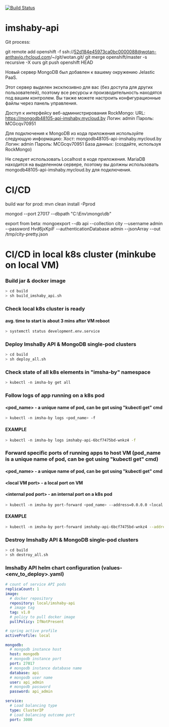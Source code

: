﻿
[![Build Status](https://travis-ci.org/childRon/imshaby-api.svg?branch=master)](https://travis-ci.org/childRon/imshaby-api)

# imshaby-api


Git process:

git remote add openshift -f ssh://52d184e45973ca0bc0000088@wotan-anthavio.rhcloud.com/~/git/wotan.git/
git merge openshift/master -s recursive -X ours
git push openshift HEAD

 Новый сервер MongoDB был добавлен к вашему окружению Jelastic PaaS. 
 
 Этот сервер выделен эксклюзивно для вас (без доступа для других пользователей), поэтому все ресурсы и производительность находятся под вашим контролем. Вы также можете настроить конфигурационные файлы через панель управления. 

 Доступ к интерфейсу веб-администрирования RockMongo: 
 URL: https://mongodb48105-api-imshaby.mycloud.by 
 Логин: admin 
 Пароль: MCGcqv70951
 
 Для подключения к MongoDB из кода приложения используйте следующую информацию: 
 Хост: mongodb48105-api-imshaby.mycloud.by 
 Логин: admin 
 Пароль: MCGcqv70951 
 База данных: (создайте, используя RockMongo)
 
 Не следует использовать Localhost в коде приложения. MariaDB находится на выделенном сервере, поэтому вы должны использовать mongodb48105-api-imshaby.mycloud.by для подключения.
 

#  CI/CD

build war for prod: mvn clean install -Pprod

mongod --port 27017 --dbpath "C:\Env\mongo\db"


export from beta: mongoexport --db api --collection city --username admin --password Hvd6jxKpiF --authenticationDatabase admin --jsonArray --out /tmp/city-pretty.json

#  CI/CD in local k8s cluster (minkube on local VM)
### Build jar & docker image 
```bash
> cd build
> sh build_imshaby_api.sh
```
### Check local k8s cluster is ready
#### avg. time to start is about 3 mins after VM reboot
```bash
> systemctl status development.env.service
```
### Deploy ImshaBy API & MongoDB single-pod clusters
```bash
> cd build
> sh deploy_all.sh
```
### Check state of all k8s elements in "imsha-by" namespace
```bash
> kubectl -n imsha-by get all
```
### Follow logs of app running on a k8s pod
#### \<pod_name\> - a unique name of pod, can be got using "kubectl get" cmd
```bash
> kubectl -n imsha-by logs <pod_name> -f
```
#### EXAMPLE
```bash
> kubectl -n imsha-by logs imshaby-api-6bcf7475bd-wnkz4 -f
```
### Forward specific ports of running apps to host VM (pod_name is a unique name of pod, can be got using "kubectl get" cmd)
#### \<pod_name\> - a unique name of pod, can be got using "kubectl get" cmd
#### \<local VM port\> - a local port on VM
#### \<internal pod port\> - an internal port on a k8s pod
```bash
> kubectl -n imsha-by port-forward <pod_name> --address=0.0.0.0 <local VM port>:<internal pod port>
```
#### EXAMPLE
```bash
> kubectl -n imsha-by port-forward imshaby-api-6bcf7475bd-wnkz4 --address=0.0.0.0 8080:8080
```
### Destroy ImshaBy API & MongoDB single-pod clusters
```bash
> cd build
> sh destroy_all.sh
```
### ImshaBy API helm chart configuration (values-<env_to_deploy>.yaml)
```yaml
# count of service API pods
replicaCount: 1 
image:
  # docker repository
  repository: local/imshaby-api
  # image tag
  tag: v1.0
  # policy to pull docker image
  pullPolicy: IfNotPresent

# spring active profile
activeProfile: local
  
mongodb:
  # mongodb instance host
  host: mongodb
  # mongodb instance port
  port: 27017
  # mongodb instance database name
  database: api
  # mongodb user name
  user: api_admin
  # mongodb password
  password: api_admin
  
service:
  # Load balancing type
  type: ClusterIP
  # Load balancing outcome port
  port: 3000
```